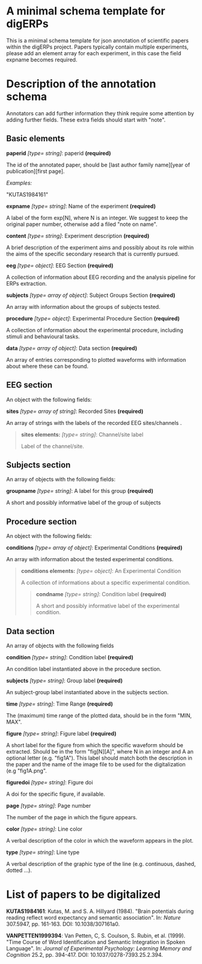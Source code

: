 # A minimal schema template for digERPs

This is a minimal schema template for json annotation of scientific papers within the digERPs project. Papers typically contain multiple experiments, please add an element array for each experiment, in this case the field expname becomes required.

# Description of the annotation schema

Annotators can add further information they think require some attention
by adding further fields. These extra fields should start with \"note\".

## Basic elements

**paperid** *[type= string]*: paperid **(required)**

The id of the annotated paper, should be [last author family name][year of publication][first page].

*Examples:*

"KUTAS1984161"

**expname** *[type= string]*: Name of the experiment **(required)**

A label of the form exp[N], where N is an integer. We suggest to keep the original paper number, otherwise add a filed "note on name".

**content** *[type= string]*: Experiment description **(required)**

A brief description of the experiment aims and possibly about its role within the aims of the specific secondary research that is currently pursued.

**eeg** *[type= object]*: EEG Section **(required)**

A collection of information about EEG recording and the analysis pipeline for ERPs extraction.

**subjects** *[type= array of object]*: Subject Groups Section **(required)**

An array with information about the groups of subjects tested.

**procedure** *[type= object]*: Experimental Procedure Section **(required)**

A collection of information about the experimental procedure, including stimuli and behavioural tasks.

**data** *[type= array of object]*: Data section **(required)**

An array of entries corresponding to plotted waveforms with information about where these can be found.

## EEG  section

An object with the following fields:

**sites** *[type= array of string]*: Recorded Sites **(required)**

An array of strings with the labels of the recorded EEG sites/channels .

> **sites elements:** *[type= string]*: Channel/site label
> 
> Label of the channel/site.
> 

## Subjects  section

An array of objects with the following fields:

**groupname** *[type= string]*: A label for this group **(required)**

A short and possibly informative label of the group of subjects

## Procedure  section

An object with the following fields:

**conditions** *[type= array of object]*: Experimental Conditions **(required)**

An array with information about the tested experimental conditions.

> **conditions elements:** *[type= object]*: An Experimental Condition
> 
> A collection of informations about a specific experimental condition.
> 
> > **condname** *[type= string]*: Condition label **(required)**
> > 
> > A short and possibly informative label of the experimental condition.
> > 

## Data  section

An array of objects with the following fields

**condition** *[type= string]*: Condition label **(required)**

An condition label instantiated above in the procedure section.


**subjects** *[type= string]*: Group label **(required)**

An subject-group label instantiated above in the subjects section.


**time** *[type= string]*: Time Range **(required)**

The (maximum) time range of the plotted data,  should be in the form "MIN, MAX".


**figure** *[type= string]*: Figure label **(required)**

A short label for the  figure from which the specific waveform should be extracted. Should be in the form "fig[N][A]", where N  in an integer and A an optional letter (e.g. "fig1A").  This label should match both the description in the paper and the name of the image file to be used for the digitalization (e.g "fig1A.png".


**figuredoi** *[type= string]*: Figure doi

A doi for the specific figure,  if available.


**page** *[type= string]*: Page number

The number of the page in which the figure appears.


**color** *[type= string]*: Line color

A verbal description of the color in which the waveform appears in the plot.


**type** *[type= string]*: Line  type

A verbal description of the graphic type of the line (e.g. continuous, dashed, dotted ...).


#  List of papers to be digitalized

**KUTAS1984161**: Kutas, M. and S. A. Hillyard (1984). "Brain potentials during reading
reflect word expectancy and semantic association". In: _Nature_
307.5947, pp. 161-163. DOI: 10.1038/307161a0.

**VANPETTEN1999394**: Van Petten, C, S. Coulson, S. Rubin, et al. (1999). "Time Course of
Word Identification and Semantic Integration in Spoken Language". In:
_Journal of Experimental Psychology: Learning Memory and Cognition_
25.2, pp. 394-417. DOI: 10.1037/0278-7393.25.2.394.


